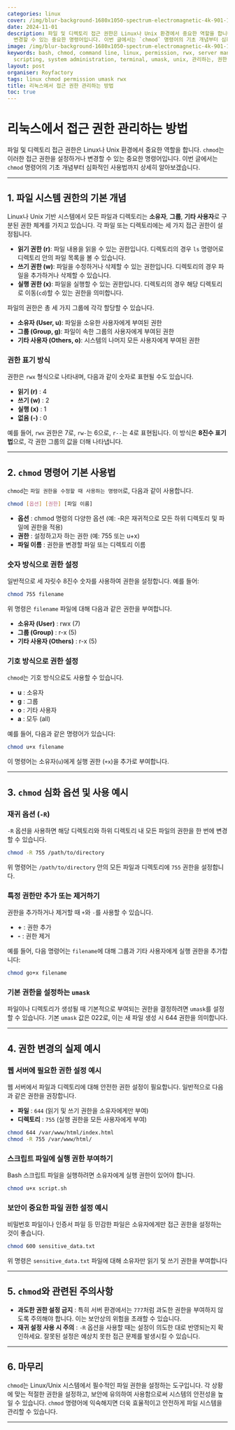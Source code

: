```yaml
---
categories: linux
cover: /img/blur-background-1680x1050-spectrum-electromagnetic-4k-901-1.jpg
date: 2024-11-01
description: 파일 및 디렉토리 접근 권한은 Linux나 Unix 환경에서 중요한 역할을 합니다. `chmod`는 이러한 접근 권한을 설정하거나
  변경할 수 있는 중요한 명령어입니다. 이번 글에서는 `chmod` 명령어의 기초 개념부터 심화적인 사용법까지 상세히 알아보겠습니다. --- Linux나...
image: /img/blur-background-1680x1050-spectrum-electromagnetic-4k-901-1.jpg
keywords: bash, chmod, command line, linux, permission, rwx, server management, shell
  scripting, system administration, terminal, umask, unix, 관리하는, 권한, 리눅스에서, 방법, 접근
layout: post
organiser: Royfactory
tags: linux chmod permission umask rwx
title: 리눅스에서 접근 권한 관리하는 방법
toc: true
---
```

# 리눅스에서 접근 권한 관리하는 방법

파일 및 디렉토리 접근 권한은 Linux나 Unix 환경에서 중요한 역할을 합니다. `chmod`는 이러한 접근 권한을 설정하거나 변경할 수 있는 중요한 명령어입니다. 이번 글에서는 `chmod` 명령어의 기초 개념부터 심화적인 사용법까지 상세히 알아보겠습니다.

---

## 1. 파일 시스템 권한의 기본 개념

Linux나 Unix 기반 시스템에서 모든 파일과 디렉토리는 **소유자**, **그룹**, **기타 사용자**로 구분된 권한 체계를 가지고 있습니다. 각 파일 또는 디렉토리에는 세 가지 접근 권한이 설정됩니다.

- **읽기 권한 (r)**: 파일 내용을 읽을 수 있는 권한입니다. 디렉토리의 경우 `ls` 명령어로 디렉토리 안의 파일 목록을 볼 수 있습니다.
- **쓰기 권한 (w)**: 파일을 수정하거나 삭제할 수 있는 권한입니다. 디렉토리의 경우 파일을 추가하거나 삭제할 수 있습니다.
- **실행 권한 (x)**: 파일을 실행할 수 있는 권한입니다. 디렉토리의 경우 해당 디렉토리로 이동(`cd`)할 수 있는 권한을 의미합니다.

파일의 권한은 총 세 가지 그룹에 각각 할당할 수 있습니다.

- **소유자 (User, u)**: 파일을 소유한 사용자에게 부여된 권한
- **그룹 (Group, g)**: 파일이 속한 그룹의 사용자에게 부여된 권한
- **기타 사용자 (Others, o)**: 시스템의 나머지 모든 사용자에게 부여된 권한

### 권한 표기 방식

권한은 `rwx` 형식으로 나타내며, 다음과 같이 숫자로 표현될 수도 있습니다.

- **읽기 (r)** : 4
- **쓰기 (w)** : 2
- **실행 (x)** : 1
- **없음 (-)** : 0

예를 들어, `rwx` 권한은 7로, `rw-`는 6으로, `r--`는 4로 표현됩니다. 이 방식은 **8진수 표기법**으로, 각 권한 그룹의 값을 더해 나타냅니다.

---

## 2. `chmod` 명령어 기본 사용법

`chmod`는 `파일 권한을 수정할 때 사용하는 명령어`로, 다음과 같이 사용합니다.

```bash
chmod [옵션] [권한] [파일 이름]
```

- **옵션** : chmod 명령의 다양한 옵션 (예: -R은 재귀적으로 모든 하위 디렉토리 및 파일에 권한을 적용)
- **권한** : 설정하고자 하는 권한 (예: 755 또는 u+x)
- **파일 이름** : 권한을 변경할 파일 또는 디렉토리 이름

### 숫자 방식으로 권한 설정

일반적으로 세 자릿수 8진수 숫자를 사용하여 권한을 설정합니다. 예를 들어:

```bash
chmod 755 filename
```

위 명령은 `filename` 파일에 대해 다음과 같은 권한을 부여합니다.

- **소유자 (User)** : rwx (7)
- **그룹 (Group)** : r-x (5)
- **기타 사용자 (Others)** : r-x (5)

### 기호 방식으로 권한 설정

`chmod`는 기호 방식으로도 사용할 수 있습니다.

- **u** : 소유자
- **g** : 그룹
- **o** : 기타 사용자
- **a** : 모두 (all)

예를 들어, 다음과 같은 명령어가 있습니다:

```bash
chmod u+x filename
```

이 명령어는 소유자(`u`)에게 실행 권한 (`+x`)을 추가로 부여합니다.

---

## 3. `chmod` 심화 옵션 및 사용 예시

### 재귀 옵션 (`-R`)

`-R` 옵션을 사용하면 해당 디렉토리와 하위 디렉토리 내 모든 파일의 권한을 한 번에 변경할 수 있습니다.

```bash
chmod -R 755 /path/to/directory
```

위 명령어는 `/path/to/directory` 안의 모든 파일과 디렉토리에 `755` 권한을 설정합니다.

### 특정 권한만 추가 또는 제거하기

권한을 추가하거나 제거할 때 `+`와 `-`를 사용할 수 있습니다.

- **+** : 권한 추가
- **-** : 권한 제거

예를 들어, 다음 명령어는 `filename`에 대해 그룹과 기타 사용자에게 실행 권한을 추가합니다:

```bash
chmod go+x filename
```

### 기본 권한을 설정하는 `umask`

파일이나 디렉토리가 생성될 때 기본적으로 부여되는 권한을 결정하려면 `umask`를 설정할 수 있습니다. 기본 `umask` 값은 022로, 이는 새 파일 생성 시 644 권한을 의미합니다.

---

## 4. 권한 변경의 실제 예시

### 웹 서버에 필요한 권한 설정 예시

웹 서버에서 파일과 디렉토리에 대해 안전한 권한 설정이 필요합니다. 일반적으로 다음과 같은 권한을 권장합니다.

- **파일** : `644` (읽기 및 쓰기 권한을 소유자에게만 부여)
- **디렉토리** : `755` (실행 권한을 모든 사용자에게 부여)

```bash
chmod 644 /var/www/html/index.html
chmod -R 755 /var/www/html/
```

### 스크립트 파일에 실행 권한 부여하기

Bash 스크립트 파일을 실행하려면 소유자에게 실행 권한이 있어야 합니다.

```bash
chmod u+x script.sh
```

### 보안이 중요한 파일 권한 설정 예시

비밀번호 파일이나 인증서 파일 등 민감한 파일은 소유자에게만 접근 권한을 설정하는 것이 좋습니다.

```bash
chmod 600 sensitive_data.txt
```

위 명령은 `sensitive_data.txt` 파일에 대해 소유자만 읽기 및 쓰기 권한을 부여합니다

---

## 5. `chmod`와 관련된 주의사항

- **과도한 권한 설정 금지** : 특히 서버 환경에서는 `777`처럼 과도한 권한을 부여하지 않도록 주의해야 합니다. 이는 보안상의 위험을 초래할 수 있습니다.
- **재귀 설정 사용 시 주의** : `-R` 옵션을 사용할 때는 설정이 의도한 대로 반영되는지 확인하세요. 잘못된 설정은 예상치 못한 접근 문제를 발생시킬 수 있습니다.

---

## 6. 마무리

`chmod`는 Linux/Unix 시스템에서 필수적인 파일 권한을 설정하는 도구입니다. 각 상황에 맞는 적절한 권한을 설정하고, 보안에 유의하여 사용함으로써 시스템의 안전성을 높일 수 있습니다. `chmod` 명령어에 익숙해지면 더욱 효율적이고 안전하게 파일 시스템을 관리할 수 있습니다.

---